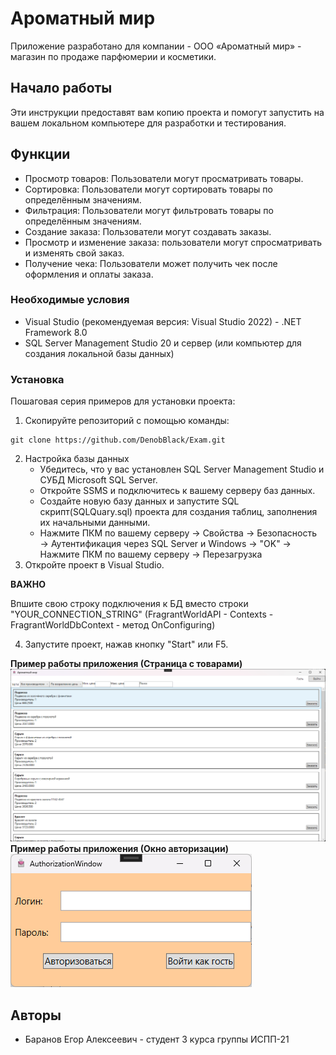 # Ароматный мир

 Приложение разработано для компании - ООО «Ароматный мир» - магазин по продаже парфюмерии и косметики. 

## Начало работы

Эти инструкции предоставят вам копию проекта и помогут запустить на вашем локальном компьютере для разработки и тестирования.

## Функции 

- Просмотр товаров: Пользователи могут просматривать товары.
- Сортировка: Пользователи могут сортировать товары по определённым значениям.
- Фильтрация: Пользователи могут фильтровать товары по определённым значениям.
- Создание заказа: Пользователи могут создавать заказы.
- Просмотр и изменение заказа: пользователи могут спросматривать и изменять свой заказ.
- Получение чека: Пользователи может получить чек после оформления и оплаты заказа.

### Необходимые условия

- Visual Studio (рекомендуемая версия: Visual Studio 2022) - .NET Framework 8.0
- SQL Server Management Studio 20 и сервер (или компьютер для создания локальной базы данных)

### Установка

Пошаговая серия примеров для установки проекта:
1. Скопируйте репозиторий с помощью команды:
```
git clone https://github.com/DenobBlack/Exam.git
```
2. Настройка базы данных
    - Убедитесь, что у вас установлен SQL Server Management Studio и СУБД Microsoft SQL Server.
    - Откройте SSMS и подключитесь к вашему серверу баз данных.
    - Создайте новую базу данных и запустите SQL скрипт(SQLQuary.sql) проекта для создания таблиц, заполнения их начальными данными.
    - Нажмите ПКМ по вашему серверу → Свойства → Безопасность → Аутентификация через SQL Server и Windows → "OK" → Нажмите ПКМ по вашему серверу → Перезагрузка
3. Откройте проект в Visual Studio.

__ВАЖНО__

Впшите свою строку подключения к БД вместо строки "YOUR_CONNECTION_STRING" (FragrantWorldAPI - Contexts - FragrantWorldDbContext - метод OnConfiguring)
   
4. Запустите проект, нажав кнопку "Start" или F5.

__Пример работы приложения (Страница с товарами)__
![Picture](https://github.com/DenobBlack/Exam/blob/35d0578f2a33091f9f352fa9bc89c8da7490f72b/FragrantWorld/_1.png)
__Пример работы приложения (Окно авторизации)__
![Picture](https://github.com/DenobBlack/Exam/blob/35d0578f2a33091f9f352fa9bc89c8da7490f72b/FragrantWorld/_2.png)

## Авторы

* Баранов Егор Алексеевич - студент 3 курса группы ИСПП-21
  

